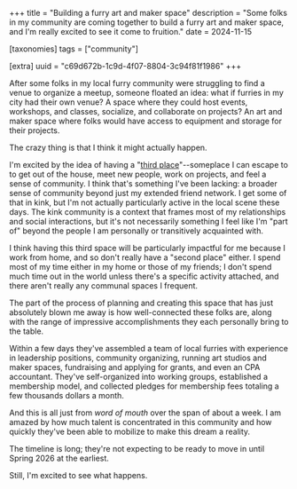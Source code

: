+++
title = "Building a furry art and maker space"
description = "Some folks in my community are coming together to build a furry art and maker space, and I'm really excited to see it come to fruition."
date = 2024-11-15

[taxonomies]
tags = ["community"]

[extra]
uuid = "c69d672b-1c9d-4f07-8804-3c94f81f1986"
+++

After some folks in my local furry community were struggling to find a venue to
organize a meetup, someone floated an idea: what if furries in my city had their
own venue? A space where they could host events, workshops, and classes,
socialize, and collaborate on projects? An art and maker space where folks would
have access to equipment and storage for their projects.

The crazy thing is that I think it might actually happen.

I'm excited by the idea of having a "[third
place](https://en.wikipedia.org/wiki/Third_place)"--someplace I can escape to to
get out of the house, meet new people, work on projects, and feel a sense of
community. I think that's something I've been lacking: a broader sense of
community beyond just my extended friend network. I get some of that in kink,
but I'm not actually particularly active in the local scene these days. The kink
community is a context that frames most of my relationships and social
interactions, but it's not necessarily something I feel like I'm "part of"
beyond the people I am personally or transitively acquainted with.

I think having this third space will be particularly impactful for me because I
work from home, and so don't really have a "second place" either. I spend most
of my time either in my home or those of my friends; I don't spend much time out
in the world unless there's a specific activity attached, and there aren't
really any communal spaces I frequent.

The part of the process of planning and creating this space that has just
absolutely blown me away is how well-connected these folks are, along with the
range of impressive accomplishments they each personally bring to the table.

Within a few days they've assembled a team of local furries with experience in
leadership positions, community organizing, running art studios and maker
spaces, fundraising and applying for grants, and even an CPA accountant. They've
self-organized into working groups, established a membership model, and
collected pledges for membership fees totaling a few thousands dollars a month.

And this is all just from *word of mouth* over the span of about a week. I am
amazed by how much talent is concentrated in this community and how quickly
they've been able to mobilize to make this dream a reality.

The timeline is long; they're not expecting to be ready to move in until Spring
2026 at the earliest.

Still, I'm excited to see what happens.
